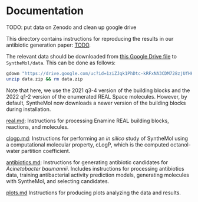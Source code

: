 # Documentation

TODO: put data on Zenodo and clean up google drive

This directory contains instructions for reproducing the results in our antibiotic generation paper: [TODO](TODO).

The relevant data should be downloaded from [this Google Drive file](https://drive.google.com/uc?id=1ziZJqk1PhDtc-kRFxNA3CDM728zjUfHH) to `SyntheMol/data`. This can be done as follows:

```bash
gdown "https://drive.google.com/uc?id=1ziZJqk1PhDtc-kRFxNA3CDM728zjUfHH" -O $(python -c "import synthemol; from pathlib import Path; print(Path(synthemol.__path__[0]).parent)")/data.zip
unzip data.zip && rm data.zip
```

Note that here, we use the 2021 q3-4 version of the building blocks and the 2022 q1-2 version of the enumerated REAL Space molecules. However, by default, SyntheMol now downloads a newer version of the building blocks during installation.

[real.md](real.md): Instructions for processing Enamine REAL building blocks, reactions, and molecules.

[clogp.md](clogp.md): Instructions for performing an _in silico_ study of SyntheMol using a computational molecular property, cLogP, which is the computed octanol-water partition coefficient.

[antibiotics.md](antibiotics.md): Instructions for generating antibiotic candidates for _Acinetobacter baumannii_. Includes instructions for processing antibiotics data, training antibacterial activity prediction models, generating molecules with SyntheMol, and selecting candidates.

[plots.md](plots.md) Instructions for producing plots analyzing the data and results.